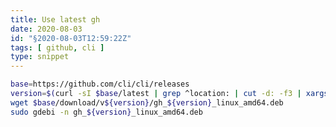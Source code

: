```yaml
---
title: Use latest gh
date: 2020-08-03
id: "§2020-08-03T12:59:22Z"
tags: [ github, cli ]
type: snippet
---
```


```bash
base=https://github.com/cli/cli/releases
version=$(curl -sI $base/latest | grep ^location: | cut -d: -f3 | xargs basename | tr -d v\\r)
wget $base/download/v${version}/gh_${version}_linux_amd64.deb
sudo gdebi -n gh_${version}_linux_amd64.deb
```

[Local Variables:]::
[indent-tabs-mode: nil]::
[End:]::
